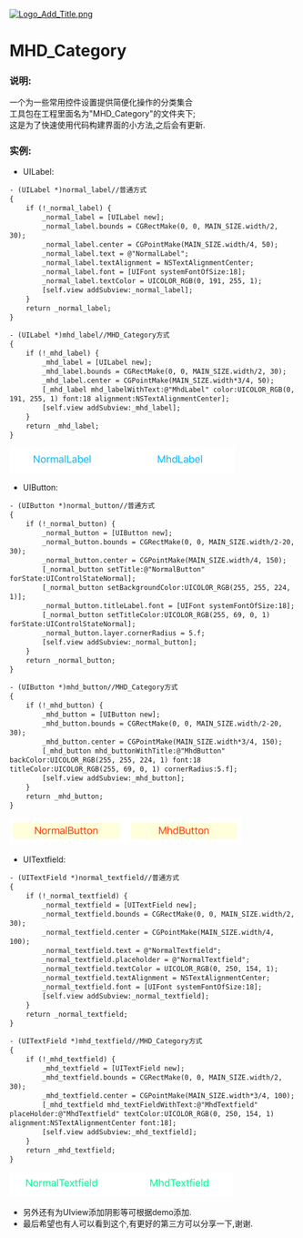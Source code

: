 [![Logo_Add_Title.png](https://s15.postimg.cc/nvjlfkfmj/Logo_Add_Title.png)](https://postimg.cc/image/b45f925uf/)
# MHD_Category
### 说明:
一个为一些常用控件设置提供简便化操作的分类集合<br>
工具包在工程里面名为"MHD_Category"的文件夹下;<br>
这是为了快速使用代码构建界面的小方法,之后会有更新.

### 实例:

* UILabel:
```
- (UILabel *)normal_label//普通方式
{
    if (!_normal_label) {
        _normal_label = [UILabel new];
        _normal_label.bounds = CGRectMake(0, 0, MAIN_SIZE.width/2, 30);
        _normal_label.center = CGPointMake(MAIN_SIZE.width/4, 50);
        _normal_label.text = @"NormalLabel";
        _normal_label.textAlignment = NSTextAlignmentCenter;
        _normal_label.font = [UIFont systemFontOfSize:18];
        _normal_label.textColor = UICOLOR_RGB(0, 191, 255, 1);
        [self.view addSubview:_normal_label];
    }
    return _normal_label;
}
```
```
- (UILabel *)mhd_label//MHD_Category方式
{
    if (!_mhd_label) {
        _mhd_label = [UILabel new];
        _mhd_label.bounds = CGRectMake(0, 0, MAIN_SIZE.width/2, 30);
        _mhd_label.center = CGPointMake(MAIN_SIZE.width*3/4, 50);
        [_mhd_label mhd_labelWithText:@"MhdLabel" color:UICOLOR_RGB(0, 191, 255, 1) font:18 alignment:NSTextAlignmentCenter];
        [self.view addSubview:_mhd_label];
    }
    return _mhd_label;
}
```
![UIlabel实例](https://raw.githubusercontent.com/obama901/MHD_Category/master/MHD_CategoryDemo/MHD_CategoryDemo/Screenshot/WX20180529-070738.png)
* UIButton:
```
- (UIButton *)normal_button//普通方式
{
    if (!_normal_button) {
        _normal_button = [UIButton new];
        _normal_button.bounds = CGRectMake(0, 0, MAIN_SIZE.width/2-20, 30);
        _normal_button.center = CGPointMake(MAIN_SIZE.width/4, 150);
        [_normal_button setTitle:@"NormalButton" forState:UIControlStateNormal];
        [_normal_button setBackgroundColor:UICOLOR_RGB(255, 255, 224, 1)];
        _normal_button.titleLabel.font = [UIFont systemFontOfSize:18];
        [_normal_button setTitleColor:UICOLOR_RGB(255, 69, 0, 1) forState:UIControlStateNormal];
        _normal_button.layer.cornerRadius = 5.f;
        [self.view addSubview:_normal_button];
    }
    return _normal_button;
}
```
```
- (UIButton *)mhd_button//MHD_Category方式
{
    if (!_mhd_button) {
        _mhd_button = [UIButton new];
        _mhd_button.bounds = CGRectMake(0, 0, MAIN_SIZE.width/2-20, 30);
        _mhd_button.center = CGPointMake(MAIN_SIZE.width*3/4, 150);
        [_mhd_button mhd_buttonWithTitle:@"MhdButton" backColor:UICOLOR_RGB(255, 255, 224, 1) font:18 titleColor:UICOLOR_RGB(255, 69, 0, 1) cornerRadius:5.f];
        [self.view addSubview:_mhd_button];
    }
    return _mhd_button;
}
```
![UIbutton实例](https://raw.githubusercontent.com/obama901/MHD_Category/master/MHD_CategoryDemo/MHD_CategoryDemo/Screenshot/WX20180529-070943.png)
* UITextfield:
```
- (UITextField *)normal_textfield//普通方式
{
    if (!_normal_textfield) {
        _normal_textfield = [UITextField new];
        _normal_textfield.bounds = CGRectMake(0, 0, MAIN_SIZE.width/2, 30);
        _normal_textfield.center = CGPointMake(MAIN_SIZE.width/4, 100);
        _normal_textfield.text = @"NormalTextfield";
        _normal_textfield.placeholder = @"NormalTextfield";
        _normal_textfield.textColor = UICOLOR_RGB(0, 250, 154, 1);
        _normal_textfield.textAlignment = NSTextAlignmentCenter;
        _normal_textfield.font = [UIFont systemFontOfSize:18];
        [self.view addSubview:_normal_textfield];
    }
    return _normal_textfield;
}
```
```
- (UITextField *)mhd_textfield//MHD_Category方式
{
    if (!_mhd_textfield) {
        _mhd_textfield = [UITextField new];
        _mhd_textfield.bounds = CGRectMake(0, 0, MAIN_SIZE.width/2, 30);
        _mhd_textfield.center = CGPointMake(MAIN_SIZE.width*3/4, 100);
        [_mhd_textfield mhd_textFieldWithText:@"MhdTextfield" placeHolder:@"MhdTextfield" textColor:UICOLOR_RGB(0, 250, 154, 1) alignment:NSTextAlignmentCenter font:18];
        [self.view addSubview:_mhd_textfield];
    }
    return _mhd_textfield;
}
```
![UItextfield实例](https://raw.githubusercontent.com/obama901/MHD_Category/master/MHD_CategoryDemo/MHD_CategoryDemo/Screenshot/WX20180529-070921.png)
* 另外还有为UIview添加阴影等可根据demo添加.
* 最后希望也有人可以看到这个,有更好的第三方可以分享一下,谢谢.
